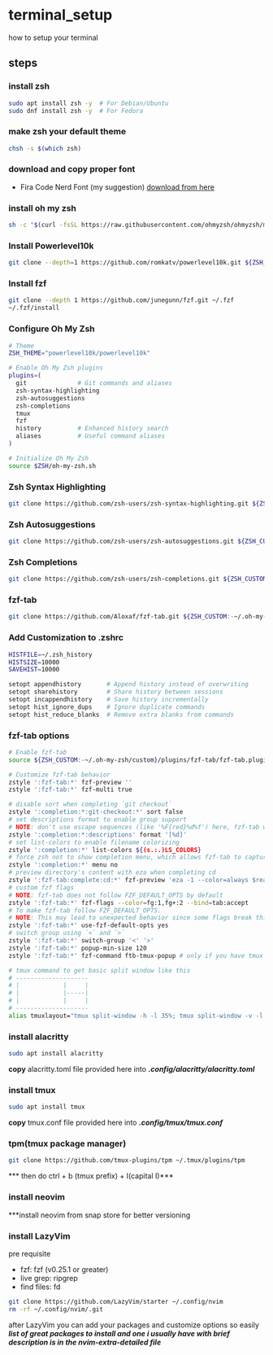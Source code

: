 # terminal_setup
how to setup your terminal

## steps
### install zsh
```bash
sudo apt install zsh -y  # For Debian/Ubuntu
sudo dnf install zsh -y  # For Fedora
```

### make zsh your default theme
```bash
chsh -s $(which zsh)
```

### download and copy proper font
- Fira Code Nerd Font (my suggestion)
[download from here](https://www.google.com/url?sa=t&source=web&rct=j&opi=89978449&url=https://www.nerdfonts.com/font-downloads&ved=2ahUKEwi7xfLt0sSKAxWY0gIHHTzJMisQFnoECBcQAQ&usg=AOvVaw3CWfI_QlL7GqdvUx4iob-O)

### install oh my zsh
```bash
sh -c "$(curl -fsSL https://raw.githubusercontent.com/ohmyzsh/ohmyzsh/master/tools/install.sh)"
```

### Install Powerlevel10k
```bash
git clone --depth=1 https://github.com/romkatv/powerlevel10k.git ${ZSH_CUSTOM:-$HOME/.oh-my-zsh/custom}/themes/powerlevel10k
```

### Install fzf
```bash
git clone --depth 1 https://github.com/junegunn/fzf.git ~/.fzf
~/.fzf/install
```

### Configure Oh My Zsh
```bash
# Theme
ZSH_THEME="powerlevel10k/powerlevel10k"

# Enable Oh My Zsh plugins
plugins=(
  git              # Git commands and aliases
  zsh-syntax-highlighting
  zsh-autosuggestions
  zsh-completions
  tmux
  fzf
  history          # Enhanced history search
  aliases          # Useful command aliases
)

# Initialize Oh My Zsh
source $ZSH/oh-my-zsh.sh
```

### Zsh Syntax Highlighting
```bash
git clone https://github.com/zsh-users/zsh-syntax-highlighting.git ${ZSH_CUSTOM:-~/.oh-my-zsh/custom}/plugins/zsh-syntax-highlighting
```

### Zsh Autosuggestions
```bash
git clone https://github.com/zsh-users/zsh-autosuggestions.git ${ZSH_CUSTOM:-~/.oh-my-zsh/custom}/plugins/zsh-autosuggestions
```

### Zsh Completions
```bash
git clone https://github.com/zsh-users/zsh-completions.git ${ZSH_CUSTOM:-~/.oh-my-zsh/custom}/plugins/zsh-completions
```

### fzf-tab
```bash
git clone https://github.com/Aloxaf/fzf-tab.git ${ZSH_CUSTOM:-~/.oh-my-zsh/custom}/plugins/fzf-tab
```

### Add Customization to .zshrc
```bash
HISTFILE=~/.zsh_history
HISTSIZE=10000
SAVEHIST=10000

setopt appendhistory       # Append history instead of overwriting
setopt sharehistory        # Share history between sessions
setopt incappendhistory    # Save history incrementally
setopt hist_ignore_dups    # Ignore duplicate commands
setopt hist_reduce_blanks  # Remove extra blanks from commands
```

### fzf-tab options
```bash
# Enable fzf-tab
source ${ZSH_CUSTOM:-~/.oh-my-zsh/custom}/plugins/fzf-tab/fzf-tab.plugin.zsh

# Customize fzf-tab behavior
zstyle ':fzf-tab:*' fzf-preview ''
zstyle ':fzf-tab:*' fzf-multi true

# disable sort when completing `git checkout`
zstyle ':completion:*:git-checkout:*' sort false
# set descriptions format to enable group support
# NOTE: don't use escape sequences (like '%F{red}%d%f') here, fzf-tab will ignore them
zstyle ':completion:*:descriptions' format '[%d]'
# set list-colors to enable filename colorizing
zstyle ':completion:*' list-colors ${(s.:.)LS_COLORS}
# force zsh not to show completion menu, which allows fzf-tab to capture the unambiguous prefix
zstyle ':completion:*' menu no
# preview directory's content with eza when completing cd
zstyle ':fzf-tab:complete:cd:*' fzf-preview 'eza -1 --color=always $realpath'
# custom fzf flags
# NOTE: fzf-tab does not follow FZF_DEFAULT_OPTS by default
zstyle ':fzf-tab:*' fzf-flags --color=fg:1,fg+:2 --bind=tab:accept
# To make fzf-tab follow FZF_DEFAULT_OPTS.
# NOTE: This may lead to unexpected behavior since some flags break this plugin. See Aloxaf/fzf-tab#455.
zstyle ':fzf-tab:*' use-fzf-default-opts yes
# switch group using `<` and `>`
zstyle ':fzf-tab:*' switch-group '<' '>'
zstyle ':fzf-tab:*' popup-min-size 120  
zstyle ':fzf-tab:*' fzf-command ftb-tmux-popup # only if you have tmux

# tmux command to get basic split window like this 
# --------------------
# |            |     |
# |            |-----|
# |            |     |
# --------------------
alias tmuxlayout="tmux split-window -h -l 35%; tmux split-window -v -l 50%;"
```
### install alacritty
```bash
sudo apt install alacritty
```
**copy** alacritty.toml file provided here into ***.config/alacritty/alacritty.toml***

### install tmux
```bash
sudo apt install tmux
```
**copy** tmux.conf file provided here into ***.config/tmux/tmux.conf***

### tpm(tmux package manager)
```bash
git clone https://github.com/tmux-plugins/tpm ~/.tmux/plugins/tpm
```
*** then do ctrl + b (tmux prefix) + I(capital I)***


### install neovim
***install neovim from snap store for better versioning

### install LazyVim
pre requisite
- fzf: fzf (v0.25.1 or greater)
- live grep: ripgrep
- find files: fd 

```bash
git clone https://github.com/LazyVim/starter ~/.config/nvim
rm -rf ~/.config/nvim/.git
```

after LazyVim you can add your packages and customize options so easily 
***list of great packages to install and one i usually have with brief description is in the nvim-extra-detailed file***